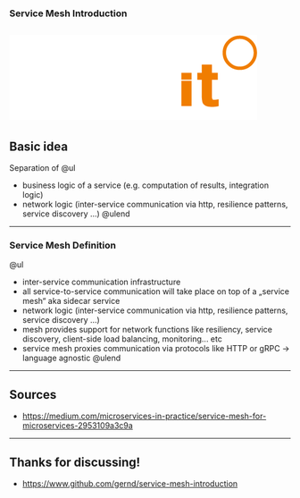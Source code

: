 ### Service Mesh Introduction
![Logo](jambit_logo.png)
---
## Basic idea
Separation of 
@ul
- business logic of a service (e.g. computation of results, integration logic)
- network logic (inter-service communication via http, resilience patterns, service discovery …)
@ulend
---
### Service Mesh Definition
@ul
- inter-service communication infrastructure
- all service-to-service communication will take place on top of a „service mesh“ aka sidecar service
- network logic (inter-service communication via http, resilience patterns, service discovery …)
- mesh provides support for network functions like resiliency, service discovery, client-side load balancing, monitoring... etc
- service mesh proxies communication via protocols like HTTP or gRPC -> language agnostic
@ulend
---
## Sources 
- https://medium.com/microservices-in-practice/service-mesh-for-microservices-2953109a3c9a
--- 
## Thanks for discussing!
- https://www.github.com/gernd/service-mesh-introduction

